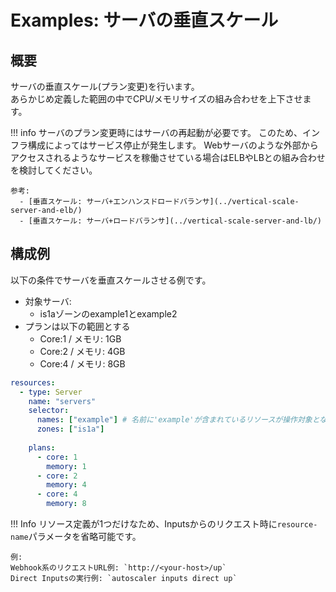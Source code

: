 # Examples: サーバの垂直スケール

## 概要

サーバの垂直スケール(プラン変更)を行います。  
あらかじめ定義した範囲の中でCPU/メモリサイズの組み合わせを上下させます。  

!!! info
    サーバのプラン変更時にはサーバの再起動が必要です。
    このため、インフラ構成によってはサービス停止が発生します。
    Webサーバのような外部からアクセスされるようなサービスを稼働させている場合はELBやLBとの組み合わせを検討してください。  
    
    参考:  
      - [垂直スケール: サーバ+エンハンスドロードバランサ](../vertical-scale-server-and-elb/)  
      - [垂直スケール: サーバ+ロードバランサ](../vertical-scale-server-and-lb/)  

## 構成例

以下の条件でサーバを垂直スケールさせる例です。

- 対象サーバ:
    - is1aゾーンのexample1とexample2
- プランは以下の範囲とする
    - Core:1 / メモリ:  1GB
    - Core:2 / メモリ:  4GB
    - Core:4 / メモリ:  8GB

```yaml
resources:
  - type: Server
    name: "servers"
    selector:
      names: ["example"] # 名前に'example'が含まれているリソースが操作対象となる
      zones: ["is1a"]
      
    plans:
      - core: 1
        memory: 1
      - core: 2
        memory: 4
      - core: 4
        memory: 8
```

!!! Info
リソース定義が1つだけなため、Inputsからのリクエスト時に`resource-name`パラメータを省略可能です。

    例:  
    Webhook系のリクエストURL例: `http://<your-host>/up`  
    Direct Inputsの実行例: `autoscaler inputs direct up`  

